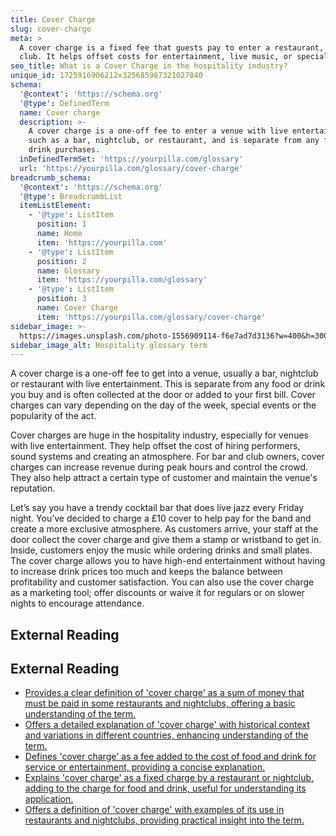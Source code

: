 ```yaml
---
title: Cover Charge
slug: cover-charge
meta: >
  A cover charge is a fixed fee that guests pay to enter a restaurant, bar, or
  club. It helps offset costs for entertainment, live music, or special events.
seo_title: What is a Cover Charge in the hospitality industry?
unique_id: 1725916906212x325685987321027840
schema:
  '@context': 'https://schema.org'
  '@type': DefinedTerm
  name: Cover charge
  description: >-
    A cover charge is a one-off fee to enter a venue with live entertainment,
    such as a bar, nightclub, or restaurant, and is separate from any food or
    drink purchases.
  inDefinedTermSet: 'https://yourpilla.com/glossary'
  url: 'https://yourpilla.com/glossary/cover-charge'
breadcrumb_schema:
  '@context': 'https://schema.org'
  '@type': BreadcrumbList
  itemListElement:
    - '@type': ListItem
      position: 1
      name: Home
      item: 'https://yourpilla.com'
    - '@type': ListItem
      position: 2
      name: Glossary
      item: 'https://yourpilla.com/glossary'
    - '@type': ListItem
      position: 3
      name: Cover Charge
      item: 'https://yourpilla.com/glossary/cover-charge'
sidebar_image: >-
  https://images.unsplash.com/photo-1556909114-f6e7ad7d3136?w=400&h=300&fit=crop&auto=format
sidebar_image_alt: Hospitality glossary term
---
```


A cover charge is a one-off fee to get into a venue, usually a bar, nightclub or restaurant with live entertainment. This is separate from any food or drink you buy and is often collected at the door or added to your first bill. Cover charges can vary depending on the day of the week, special events or the popularity of the act.

Cover charges are huge in the hospitality industry, especially for venues with live entertainment. They help offset the cost of hiring performers, sound systems and creating an atmosphere. For bar and club owners, cover charges can increase revenue during peak hours and control the crowd. They also help attract a certain type of customer and maintain the venue's reputation.

Let’s say you have a trendy cocktail bar that does live jazz every Friday night. You’ve decided to charge a £10 cover to help pay for the band and create a more exclusive atmosphere. As customers arrive, your staff at the door collect the cover charge and give them a stamp or wristband to get in. Inside, customers enjoy the music while ordering drinks and small plates. The cover charge allows you to have high-end entertainment without having to increase drink prices too much and keeps the balance between profitability and customer satisfaction. You can also use the cover charge as a marketing tool; offer discounts or waive it for regulars or on slower nights to encourage attendance.

## External Reading



## External Reading

*   [Provides a clear definition of 'cover charge' as a sum of money that must be paid in some restaurants and nightclubs, offering a basic understanding of the term.](https://www.collinsdictionary.com/us/dictionary/english/cover-charge)
*   [Offers a detailed explanation of 'cover charge' with historical context and variations in different countries, enhancing understanding of the term.](https://en.wikipedia.org/wiki/Cover_charge)
*   [Defines 'cover charge' as a fee added to the cost of food and drink for service or entertainment, providing a concise explanation.](https://dictionary.cambridge.org/us/dictionary/english/cover-charge)
*   [Explains 'cover charge' as a fixed charge by a restaurant or nightclub, adding to the charge for food and drink, useful for understanding its application.](https://www.vocabulary.com/dictionary/cover%20charge)
*   [Offers a definition of 'cover charge' with examples of its use in restaurants and nightclubs, providing practical insight into the term.](https://www.merriam-webster.com/dictionary/cover%20charge)
